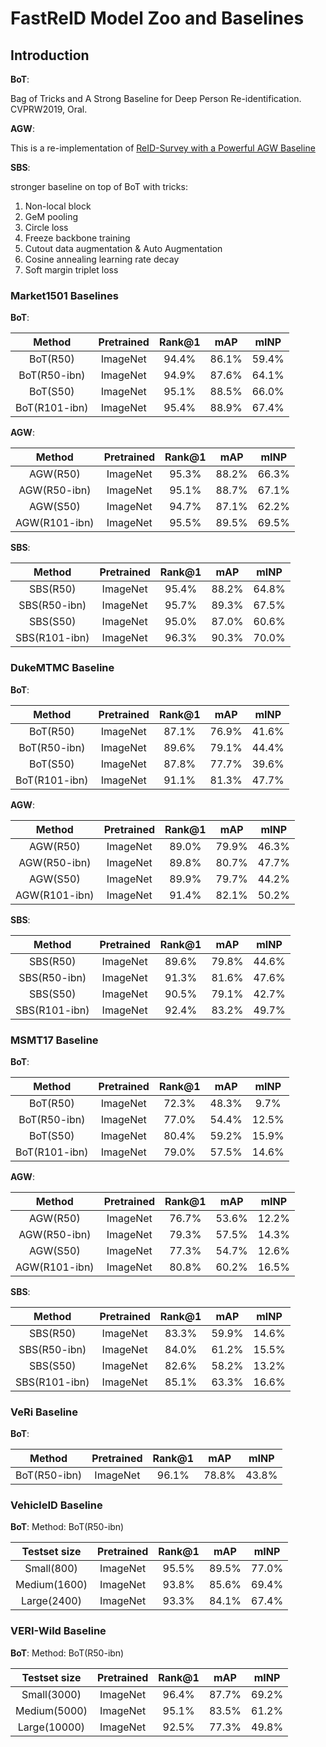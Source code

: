 # FastReID Model Zoo and Baselines

## Introduction

**BoT**:

Bag of Tricks and A Strong Baseline for Deep Person Re-identification. CVPRW2019, Oral.

**AGW**:

This is a re-implementation of [ReID-Survey with a Powerful AGW Baseline](https://github.com/mangye16/ReID-Survey)

**SBS**:

stronger baseline on top of BoT with tricks:

1. Non-local block
2. GeM pooling
3. Circle loss
4. Freeze backbone training
5. Cutout data augmentation & Auto Augmentation
6. Cosine annealing learning rate decay
7. Soft margin triplet loss

### Market1501 Baselines

**BoT**:

| Method | Pretrained | Rank@1 | mAP | mINP |
| :---: | :---: | :---: |:---: | :---: |
| BoT(R50) | ImageNet | 94.4% | 86.1% | 59.4% |
| BoT(R50-ibn) | ImageNet | 94.9% | 87.6% | 64.1% |
| BoT(S50) | ImageNet | 95.1% | 88.5% | 66.0% |
| BoT(R101-ibn) | ImageNet| 95.4% | 88.9% | 67.4% |

**AGW**:

| Method | Pretrained | Rank@1 | mAP | mINP |
| :---: | :---: | :---: |:---: | :---: |
| AGW(R50) | ImageNet | 95.3% | 88.2% | 66.3% |
| AGW(R50-ibn) | ImageNet | 95.1% | 88.7% | 67.1% |
| AGW(S50) | ImageNet | 94.7% | 87.1% | 62.2% |
| AGW(R101-ibn) | ImageNet | 95.5% | 89.5% | 69.5% |

**SBS**:

| Method | Pretrained | Rank@1 | mAP | mINP |
| :---: | :---: | :---: |:---: | :---: |
| SBS(R50) | ImageNet | 95.4% | 88.2% | 64.8% |
| SBS(R50-ibn) | ImageNet | 95.7% | 89.3% | 67.5% |
| SBS(S50) | ImageNet | 95.0% | 87.0% | 60.6% |
| SBS(R101-ibn) | ImageNet | 96.3% | 90.3% | 70.0% |

### DukeMTMC Baseline

**BoT**:

| Method | Pretrained | Rank@1 | mAP | mINP |
| :---: | :---: | :---: |:---: | :---: |
| BoT(R50) | ImageNet | 87.1% | 76.9% | 41.6% |
| BoT(R50-ibn) | ImageNet | 89.6% | 79.1% | 44.4% |
| BoT(S50) | ImageNet | 87.8% | 77.7% | 39.6% |
| BoT(R101-ibn) | ImageNet| 91.1% | 81.3% | 47.7% |

**AGW**:

| Method | Pretrained | Rank@1 | mAP | mINP |
| :---: | :---: | :---: |:---: | :---: |
| AGW(R50) | ImageNet | 89.0% | 79.9% | 46.3% |
| AGW(R50-ibn) | ImageNet | 89.8% | 80.7% | 47.7% |
| AGW(S50) | ImageNet | 89.9% | 79.7% | 44.2% |
| AGW(R101-ibn) | ImageNet | 91.4% | 82.1% | 50.2% |

**SBS**:

| Method | Pretrained | Rank@1 | mAP | mINP |
| :---: | :---: | :---: |:---: | :---: |
| SBS(R50) | ImageNet | 89.6% | 79.8% | 44.6% |
| SBS(R50-ibn) | ImageNet | 91.3% | 81.6% | 47.6% |
| SBS(S50) | ImageNet | 90.5% | 79.1% | 42.7% |
| SBS(R101-ibn) | ImageNet | 92.4% | 83.2% | 49.7% |

### MSMT17 Baseline

**BoT**:

| Method | Pretrained | Rank@1 | mAP | mINP |
| :---: | :---: | :---: |:---: | :---: |
| BoT(R50) | ImageNet | 72.3%  | 48.3% | 9.7% |
| BoT(R50-ibn) | ImageNet | 77.0% | 54.4% | 12.5% |
| BoT(S50) | ImageNet | 80.4% | 59.2% | 15.9% |
| BoT(R101-ibn) | ImageNet| 79.0% | 57.5% | 14.6% |

**AGW**:

| Method | Pretrained | Rank@1 | mAP | mINP |
| :---: | :---: | :---: |:---: | :---: |
| AGW(R50) | ImageNet | 76.7% | 53.6% | 12.2% |
| AGW(R50-ibn) | ImageNet | 79.3% | 57.5% | 14.3% |
| AGW(S50) | ImageNet | 77.3% | 54.7% | 12.6% |
| AGW(R101-ibn) | ImageNet | 80.8% | 60.2% | 16.5% |

**SBS**:

| Method | Pretrained | Rank@1 | mAP | mINP |
| :---: | :---: | :---: |:---: | :---: |
| SBS(R50) | ImageNet | 83.3% | 59.9% | 14.6% |
| SBS(R50-ibn) | ImageNet | 84.0% | 61.2% | 15.5% |
| SBS(S50) | ImageNet | 82.6% | 58.2% | 13.2% |
| SBS(R101-ibn) | ImageNet | 85.1% | 63.3% | 16.6% |

### VeRi Baseline

**BoT**:

| Method | Pretrained | Rank@1 | mAP | mINP |
| :---: | :---: | :---: |:---: | :---: |
| BoT(R50-ibn) | ImageNet | 96.1%  | 78.8% | 43.8% |

### VehicleID Baseline

**BoT**: 
Method: BoT(R50-ibn)

| Testset size | Pretrained | Rank@1 | mAP | mINP |
| :---: | :---: | :---: |:---: | :---: |
| Small(800) | ImageNet | 95.5%  | 89.5% | 77.0% |
| Medium(1600) | ImageNet | 93.8%  | 85.6% | 69.4% |
| Large(2400) | ImageNet | 93.3%  | 84.1% | 67.4% |

### VERI-Wild Baseline

**BoT**:
Method: BoT(R50-ibn)

| Testset size | Pretrained | Rank@1 | mAP | mINP |
| :---: | :---: | :---: |:---: | :---: |
| Small(3000) | ImageNet | 96.4%  | 87.7% | 69.2% |
| Medium(5000) | ImageNet | 95.1%  | 83.5% | 61.2% |
| Large(10000) | ImageNet | 92.5%  | 77.3% | 49.8% |
